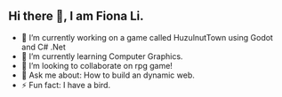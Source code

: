 ## Hi there 👋, I am Fiona Li. 

<!--
**aaanoifjia/aaanoifjia** is a ✨ _special_ ✨ repository because its `README.md` (this file) appears on your GitHub profile.

Here are some ideas to get you started:

- 🔭 I’m currently working on ...
- 🌱 I’m currently learning ...
- 👯 I’m looking to collaborate on ...
- 🤔 I’m looking for help with ...
- 💬 Ask me about ...
- 📫 How to reach me: ...
- 😄 Pronouns: ...
- ⚡ Fun fact: ...
-->
- 🔭 I’m currently working on a game called HuzulnutTown using Godot and C# .Net
- 🌱 I’m currently learning Computer Graphics.
- 👯 I’m looking to collaborate on rpg game!
- 💬 Ask me about: How to build an dynamic web. 
- ⚡ Fun fact: I have a bird.

